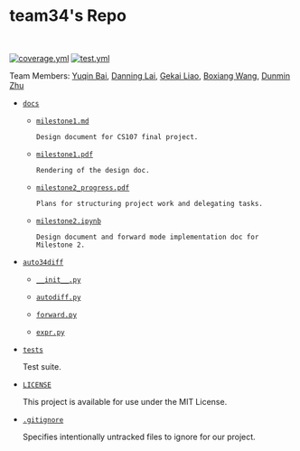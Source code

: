 # team34's Repo

<br>

[![coverage.yml](https://code.harvard.edu/CS107/team34/actions/workflows/coverage.yml/badge.svg)](https://code.harvard.edu/CS107/team34/actions/workflows/coverage.yml)
[![test.yml](https://code.harvard.edu/CS107/team34/actions/workflows/test.yml/badge.svg)](https://code.harvard.edu/CS107/team34/actions/workflows/test.yml)

Team Members: [Yuqin Bai](mailto:yuqinbai@g.harvard.edu), [Danning Lai](mailto:danninglai@g.harvard.edu), [Gekai Liao](mailto:gekailiao@g.harvard.edu), [Boxiang Wang](mailto:bwang@g.harvard.edu), [Dunmin Zhu](mailto:vzhu@fas.harvard.edu)

* [`docs`](docs)

  * [`milestone1.md`](docs/milestone1.md)

        Design document for CS107 final project.

  * [`milestone1.pdf`](docs/milestone1.pdf)

        Rendering of the design doc.

  * [`milestone2_progress.pdf`](docs/milestone2_progress.pdf)

        Plans for structuring project work and delegating tasks.
  * [`milestone2.ipynb`](docs/milestone2.ipynb)

        Design document and forward mode implementation doc for Milestone 2.

* [`auto34diff`](auto34diff)
  
  * [`__init__.py`](auto34diff/__init__.py)

  * [`autodiff.py`](auto34diff/autodiff.py)
  
  * [`forward.py`](auto34diff/forward.py)
  
  * [`expr.py`](auto34diff/expr.py)

* [`tests`](tests)

    Test suite.

* [`LICENSE`](LICENSE)

    This project is available for use under the MIT License.

* [`.gitignore`](.gitignore)

    Specifies intentionally untracked files to ignore for our project.

